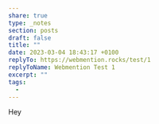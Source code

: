 ```yaml
---
share: true
type: _notes
section: posts
draft: false
title: ""
date: 2023-03-04 18:43:17 +0100
replyTo: https://webmention.rocks/test/1
replyToName: Webmention Test 1
excerpt: ""
tags:
  - 
---
```


Hey